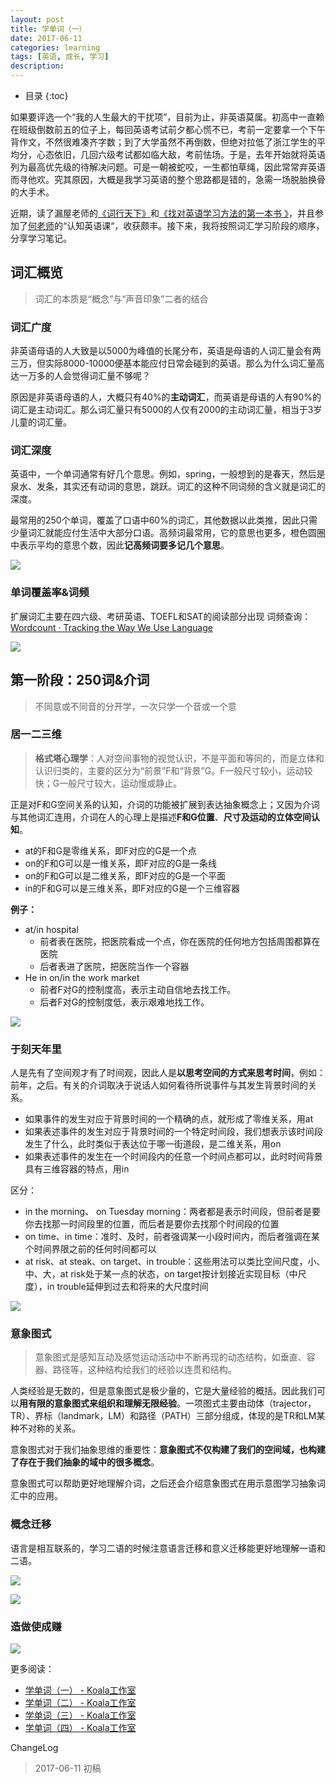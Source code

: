 ```yaml
---
layout: post
title: 学单词（一）
date: 2017-06-11
categories: learning
tags: [英语, 成长, 学习]
description: 
---
```


* 目录
{:toc}

如果要评选一个“我的人生最大的干扰项”，目前为止，非英语莫属。初高中一直赖在班级倒数前五的位子上，每回英语考试前夕都心慌不已，考前一定要拿一个下午背作文，不然很难凑齐字数；到了大学虽然不再倒数，但绝对拉低了浙江学生的平均分，心态依旧，几回六级考试都如临大敌，考前怯场。于是，去年开始就将英语列为最高优先级的待解决问题。可是一朝被蛇咬，一生都怕草绳，因此常常弃英语而寻他欢。究其原因，大概是我学习英语的整个思路都是错的，急需一场脱胎换骨的大手术。

近期，读了漏屋老师的[《词行天下》](https://book.douban.com/subject/26394930/)和[《找对英语学习方法的第一本书 》](https://book.douban.com/subject/11522125/)，并且参加了[何老师](http://www.zaih.com/mentor/84783701/?recommendby=84783701)的“认知英语课“，收获颇丰。接下来，我将按照词汇学习阶段的顺序，分享学习笔记。

## 词汇概览

> 词汇的本质是“概念”与“声音印象”二者的结合

### 词汇广度

非英语母语的人大致是以5000为峰值的长尾分布，英语是母语的人词汇量会有两三万，但实际8000-10000便基本能应付日常会碰到的英语。那么为什么词汇量高达一万多的人会觉得词汇量不够呢？

原因是非英语母语的人，大概只有40%的**主动词汇**，而英语是母语的人有90%的词汇是主动词汇。那么词汇量只有5000的人仅有2000的主动词汇量，相当于3岁儿童的词汇量。

### 词汇深度

英语中，一个单词通常有好几个意思。例如，spring，一般想到的是春天，然后是泉水、发条，其实还有动词的意思，跳跃。词汇的这种不同词频的含义就是词汇的深度。

最常用的250个单词，覆盖了口语中60%的词汇，其他数据以此类推，因此只需少量词汇就能应付生活中大部分口语。高频词最常用，它的意思也更多，橙色圆圈中表示平均的意思个数，因此**记高频词要多记几个意思**。

![](http://note.youdao.com/yws/public/resource/820436db9150d4288dc5b710a4667848/WEBRESOURCEcaf700fd8b87990b5d93cc9b19e8122e)

### 单词覆盖率&词频

扩展词汇主要在四六级、考研英语、TOEFL和SAT的阅读部分出现
词频查询：[Wordcount · Tracking the Way We Use Language](http://www.wordcount.org/main.php)

![](https://camo.githubusercontent.com/4a05af1e13bb13141b76b3885fcaccc757f9886c/68747470733a2f2f7472656c6c6f2d6174746163686d656e74732e73332e616d617a6f6e6177732e636f6d2f3537633264353536653833333535633539346130633832362f3538343139333262633137303230663030656266373061662f30346437646365623733663262666132613766626163303731316564363635352f7472656c6c6f313734393638343937332e6a7067)

## 第一阶段：250词&介词

>不同意或不同音的分开学，一次只学一个音或一个意

### 居一二三维

>**格式塔心理学**：人对空间事物的视觉认识，不是平面和等同的，而是立体和认识归类的，主要的区分为“前景”F和“背景”G。F一般尺寸较小，运动较快；G一般尺寸较大，运动慢或静止。

正是对F和G空间关系的认知，介词的功能被扩展到表达抽象概念上；又因为介词与其他词汇连用，介词在人的心理上是描述**F和G位置**、**尺寸及运动的立体空间认知**。

* at的F和G是零维关系，即F对应的G是一个点
* on的F和G可以是一维关系，即F对应的G是一条线
* on的F和G可以是二维关系，即F对应的G是一个平面
* in的F和G可以是三维关系，即F对应的G是一个三维容器

**例子：**

* at/in hospital
   * 前者表在医院，把医院看成一个点，你在医院的任何地方包括周围都算在医院
   * 后者表进了医院，把医院当作一个容器
* He in on/in the work market
   * 前者F对G的控制度高，表示主动自信地去找工作。
   * 后者F对G的控制度低，表示艰难地找工作。

![](https://camo.githubusercontent.com/126882596e69777ce5424701b2baed1683692a17/68747470733a2f2f7472656c6c6f2d6174746163686d656e74732e73332e616d617a6f6e6177732e636f6d2f3537633264353536653833333535633539346130633832362f3538343266343335303761393531343732626364666365382f31616137333333393165613632383138653461613462383164363331316364362f7472656c6c6f2d313139353233373433352e6a7067)

### 于刻天年里

人是先有了空间观才有了时间观，因此人是**以思考空间的方式来思考时间**，例如：前年，之后。有关的介词取决于说话人如何看待所说事件与其发生背景时间的关系。

* 如果事件的发生对应于背景时间的一个精确的点，就形成了零维关系，用at
* 如果表述事件的发生对应于背景时间的一个特定时间段，我们想表示该时间段发生了什么，此时类似于表达位于哪一街道段，是二维关系，用on
* 如果表述事件的发生在一个时间段内的任意一个时间点都可以，此时时间背景具有三维容器的特点，用in

区分：

* in the morning、 on Tuesday morning：两者都是表示时间段，但前者是要你去找那一时间段里的位置，而后者是要你去找那个时间段的位置
* on time、in time：准时、及时，前者强调某一小段时间内，而后者强调在某个时间界限之前的任何时间都可以
* at risk、at steak、on target、in trouble：这些用法可以类比空间尺度，小、中、大，at risk处于某一点的状态，on target按计划接近实现目标（中尺度），in trouble延伸到过去和将来的大尺度时间

![](https://camo.githubusercontent.com/d79b7ae0a1c44516b37a768970f86c8f5775f8c0/68747470733a2f2f7472656c6c6f2d6174746163686d656e74732e73332e616d617a6f6e6177732e636f6d2f3538343362346164663036323865356437386636393563332f363030783435302f33623234626433363037353964376463373931376633316636636230306433392f7472656c6c6f2d3132303332363630382e6a70672e706e67)

### 意象图式

>意象图式是感知互动及感觉运动活动中不断再现的动态结构，如垂直、容器、路径等，这种结构给我们的经验以连贯和结构。

人类经验是无数的，但是意象图式是极少量的，它是大量经验的概括。因此我们可以**用有限的意象图式来组织和理解无限经验**。一项图式主要由动体（trajector，TR）、界标（landmark，LM）和路径（PATH）三部分组成，体现的是TR和LM某种不对称的关系。

意象图式对于我们抽象思维的重要性：**意象图式不仅构建了我们的空间域，也构建了存在于我们抽象的域中的很多概念**。

意象图式可以帮助更好地理解介词，之后还会介绍意象图式在用示意图学习抽象词汇中的应用。

### 概念迁移

语言是相互联系的，学习二语的时候注意语言迁移和意义迁移能更好地理解一语和二语。

![](http://oohkn7mnd.bkt.clouddn.com/WEBRESOURCE86b4ed01782a8c9db1dd5733bf23bf3a.jpg)

![](http://oohkn7mnd.bkt.clouddn.com/32135165.jpg)

### 造做使成赚

![](https://camo.githubusercontent.com/8a5f9268e864f4f47f1263cbad0bd5b16c7c8cd4/68747470733a2f2f7472656c6c6f2d6174746163686d656e74732e73332e616d617a6f6e6177732e636f6d2f3538343362636161323365633563336238643539366566642f363030783435302f37303535323333623861363732643662363534656565663036393831633937342f7472656c6c6f2d3534343831323738332e6a70672e706e67)

更多阅读：

* [学单词（一） - Koala工作室](https://matrixxt.com/learning/2017/06/11/learning-words-1/)
* [学单词（二） - Koala工作室](https://matrixxt.com/learning/2017/06/11/learning-words-2/)
* [学单词（三） - Koala工作室](https://matrixxt.com/learning/2017/06/11/learning-words-3/)
* [学单词（四） - Koala工作室](https://matrixxt.com/learning/2017/06/11/learning-words-4/)

ChangeLog

> 2017-06-11 初稿